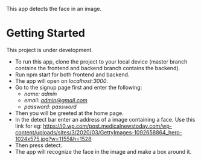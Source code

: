This app detects the face in an image.

# Getting Started

This project is under development.
* To run this app, clone the project to your local device (master branch contains the frontend and backend branch contains the backend).
* Run npm start for both frontend and backend.
* The app will open on *localhost:3000*.
* Go to the signup page first and enter the following:
  * *name: admin*
  * *email: admin@gmail.com*
  * *password: password*
* Then you will be greeted at the home page.
*  In the detect bar enter an address of a image containing a face. Use this link for eg: https://i0.wp.com/post.medicalnewstoday.com/wp-content/uploads/sites/3/2020/03/GettyImages-1092658864_hero-1024x575.jpg?w=1155&h=1528
*  Then press detect.
*  The app will recognize the face in the image and make a box around it.
